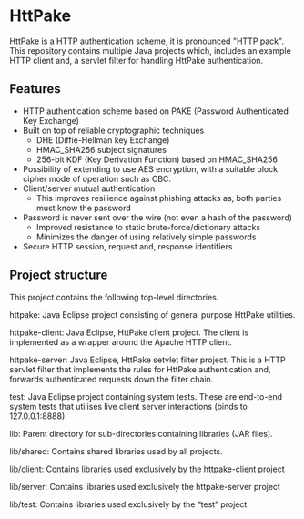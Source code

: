 HttPake 
=======

HttPake is a HTTP authentication scheme, it is pronounced "HTTP pack". This repository contains multiple Java projects 
which, includes an example HTTP client and, a servlet filter for handling HttPake authentication.


Features
----------

* HTTP authentication scheme based on PAKE (Password Authenticated Key Exchange)
* Built on top of reliable cryptographic techniques 
    * DHE (Diffie-Hellman key Exchange)
    * HMAC_SHA256 subject signatures 
    * 256-bit KDF (Key Derivation Function) based on HMAC_SHA256
* Possibility of extending to use AES encryption, with a suitable block cipher mode of operation such as CBC.
* Client/server mutual authentication  
    * This improves resilience against phishing attacks as, both parties must know the password
* Password is never sent over the wire (not even a hash of the password)
    * Improved resistance to static brute-force/dictionary attacks 
    * Minimizes the danger of using relatively simple passwords
* Secure HTTP session, request and, response identifiers 

Project structure
-----------------
This project contains the following top-level directories.

httpake:
Java Eclipse project consisting of general purpose HttPake utilities.

httpake-client:
Java Eclipse, HttPake client project. The client is implemented as a wrapper around the Apache HTTP client.

httpake-server:
Java Eclipse, HttPake setvlet filter project. This is a HTTP servlet filter that implements the rules for HttPake authentication and, forwards authenticated requests down the filter chain.

test:
Java Eclipse project containing system tests. These are end-to-end system  tests that utilises live client server interactions (binds to 127.0.0.1:8888).

lib: 
Parent directory for sub-directories containing libraries (JAR files).

lib/shared: 
Contains shared libraries used by all projects.

lib/client:
Contains libraries used exclusively by the httpake-client project

lib/server:
Contains libraries used exclusively the httpake-server project 

lib/test:
Contains libraries used exclusively by the “test” project 
